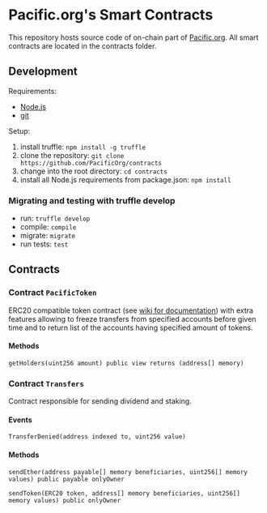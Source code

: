 # Pacific.org's Smart Contracts

This repository hosts source code of on-chain part of [Pacific.org](https://www.pacific.org).
All smart contracts are located in the contracts folder.

## Development

Requirements:

 * [Node.js](https://nodejs.org/en/)
 * [git](https://git-scm.com/download/)

Setup:

 1. install truffle: `npm install -g truffle`
 2. clone the repository: `git clone https://github.com/PacificOrg/contracts`
 3. change into the root directory: `cd contracts`
 4. install all Node.js requirements from package.json: `npm install`

### Migrating and testing with truffle develop

 * run: `truffle develop`
 * compile: `compile`
 * migrate: `migrate`
 * run tests: `test`

## Contracts

### Contract `PacificToken`

ERC20 compatible token contract (see [wiki for documentation](https://theethereum.wiki/w/index.php/ERC20_Token_Standard)) with extra features allowing to freeze transfers from specified accounts before given time and to return list of the accounts having specified amount of tokens.

#### Methods

`getHolders(uint256 amount) public view returns (address[] memory)`

### Contract `Transfers`

Contract responsible for sending dividend and staking.

#### Events

`TransferDenied(address indexed to, uint256 value)`

#### Methods

`sendEther(address payable[] memory beneficiaries, uint256[] memory values) public payable onlyOwner`

`sendToken(ERC20 token, address[] memory beneficiaries, uint256[] memory values) public onlyOwner`
